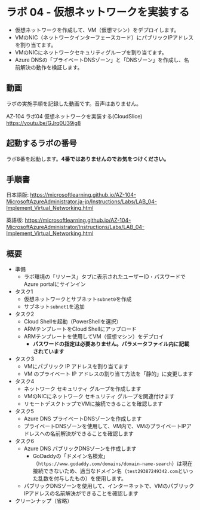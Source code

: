 # ラボ 04 - 仮想ネットワークを実装する

- 仮想ネットワークを作成して、VM（仮想マシン）をデプロイします。
- VMのNIC（ネットワークインターフェースカード）にパブリックIPアドレスを割り当てます。
- VMのNICにネットワークセキュリティグループを割り当てます。
- Azure DNSの「プライベートDNSゾーン」と「DNSゾーン」を作成し、名前解決の動作を検証します。

## 動画

ラボの実施手順を記録した動画です。音声はありません。

AZ-104 ラボ04 仮想ネットワークを実装する(CloudSlice)
https://youtu.be/GJrq0U39ig8


## 起動するラボの番号

ラボ8番を起動します。**4番ではありませんのでお気をつけください。**

## 手順書

日本語版:
https://microsoftlearning.github.io/AZ-104-MicrosoftAzureAdministrator.ja-jp/Instructions/Labs/LAB_04-Implement_Virtual_Networking.html

英語版:
https://microsoftlearning.github.io/AZ-104-MicrosoftAzureAdministrator/Instructions/Labs/LAB_04-Implement_Virtual_Networking.html

## 概要

- 準備
  - ラボ環境の「リソース」タブに表示されたユーザーID・パスワードでAzure portalにサインイン
- タスク1
  - 仮想ネットワークとサブネット`subnet0`を作成
  - サブネット`subnet1`を追加
- タスク2
  - Cloud Shellを起動（PowerShellを選択）
  - ARMテンプレートをCloud Shellにアップロード
  - ARMテンプレートを使用してVM（仮想マシン）をデプロイ
    - **パスワードの指定は必要ありません。パラメータファイル内に記載されています**
- タスク3
  - VMにパブリック IP アドレスを割り当てます
  - VM のプライベート IP アドレスの割り当て方法を「静的」に変更します
- タスク4
  - ネットワーク セキュリティ グループを作成します
  - VMのNICにネットワーク セキュリティ グループを関連付けます
  - リモートデスクトップでVMに接続できることを確認します
- タスク5
  - Azure DNS プライベートDNSゾーンを作成します
  - プライベートDNSゾーンを使用して、VM内で、VMのプライベートIPアドレスへの名前解決ができることを確認します
- タスク6
  - Azure DNS パブリックDNSゾーンを作成します
    - GoDaddyの「ドメイン名検索」（`https://www.godaddy.com/domains/domain-name-search`）は現在接続できないため、適当なドメイン名（`test29387249342.com`といった乱数を付与したもの）を使用します。
  - パブリックDNSゾーンを使用して、インターネットで、VMのパブリックIPアドレスの名前解決ができることを確認します
- クリーンナップ（省略）
